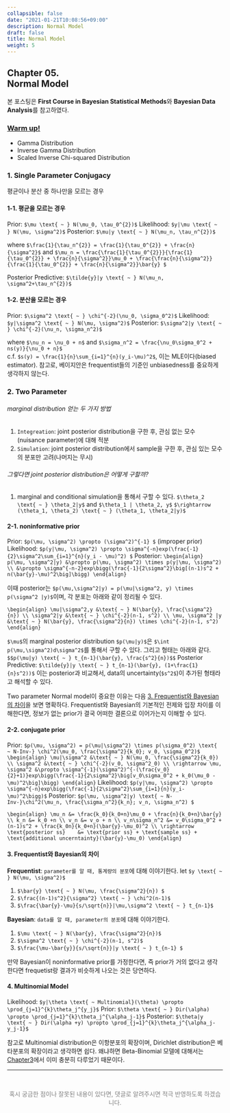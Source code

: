 ```yaml
---
collapsible: false
date: "2021-01-21T10:08:56+09:00"
description: Normal Model
draft: false
title: Normal Model
weight: 5
---
```


## Chapter 05. <br> Normal Model
본 포스팅은 **First Course in Bayesian Statistical Methods**와 **Bayesian Data Analysis**를 참고하였다.

### [Warm up!](/posts/statistics/statistics/probability_distribution/)
- Gamma Distribution
- Inverse Gamma Distribution
- Scaled Inverse Chi-squared Distribution

### 1. Single Parameter Conjugacy
평균이나 분산 중 하나만을 모르는 경우

#### 1-1. 평균을 모르는 경우
Prior: `$\mu \text{ ~ } N(\mu_0, \tau_0^{2})$`
Likelihood: `$y|\mu \text{ ~ } N(\mu, \sigma^2)$`
Posterior: `$\mu|y \text{ ~ } N(\mu_n, \tau_n^{2})$`

where `$\frac{1}{\tau_n^{2}} = \frac{1}{\tau_0^{2}} + \frac{n}{\sigma^2}$` and `$\mu_n = \frac{\frac{1}{\tau_0^{2}}}{\frac{1}{\tau_0^{2}} + \frac{n}{\sigma^2}}\mu_0 + \frac{\frac{n}{\sigma^2}}{\frac{1}{\tau_0^{2}} + \frac{n}{\sigma^2}}\bar{y} $`

Posterior Predictive: `$\tilde{y}|y \text{ ~ } N(\mu_n, \sigma^2+\tau_n^{2})$`

#### 1-2. 분산을 모르는 경우
Prior: `$\sigma^2 \text{ ~ } \chi^{-2}(\nu_0, \sigma_0^2)$`
Likelihood: `$y|\sigma^2 \text{ ~ } N(\mu, \sigma^2)$` 
Posterior:  `$\sigma^2|y \text{ ~ } \chi^{-2}(\nu_n, \sigma_n^2)$`

where `$\nu_n = \nu_0 + n$` and `$\sigma_n^2 = \frac{\nu_0\sigma_0^2 + ns(y)}{\nu_0 + n}$`  
c.f. `$s(y) = \frac{1}{n}\sum_{i=1}^{n}(y_i-\mu)^2$`, 이는 MLE이다(biased estimator). 참고로, 베이지안은 frequentist들의 기준인 unbiasedness를 중요하게 생각하지 않는다.

### 2. Two Parameter

###### marginal distribution 얻는 두 가지 방법
1. `Integreation`: joint posterior distribution을 구한 후, 관심 없는 모수(nuisance parameter)에 대해 적분
2. `Simulation`: joint posterior distribution에서 sample을 구한 후, 관심 있는 모수의 분포만 고려(나머지는 무시)

###### 그렇다면 joint posterior distribution은 어떻게 구할까?
1. marginal and conditional simulation을 통해서 구할 수 있다.
`$\theta_2 \text{ ~ } \theta_2|y$` and `$\theta_1 | \theta_2, y$`
`$\rightarrow (\theta_1, \theta_2) \text{ ~ } (\theta_1, \theta_2|y)$`

#### 2-1. noninformative prior
Prior: `$p(\mu, \sigma^2) \propto (\sigma^2)^{-1} $` (improper prior)
Likelihood: `$p(y|\mu, \sigma^2) \propto \sigma^{-n}exp(\frac{-1}{2}\sigma^2\sum_{i=1}^{n}(y_i - \mu)^2) $`
Posterior:
`\begin{align}
p(\mu, \sigma^2|y) &\propto p(\mu, \sigma^2) \times p(y|\mu, \sigma^2) \\
&\propto \sigma^{-n-2}exp\bigg(\frac{-1}{2\sigma^2}\big[(n-1)s^2 + n(\bar{y}-\mu)^2\big]\bigg)
\end{align}`

이때 posterior는 `$p(\mu,\sigma^2|y) = p(\mu|\sigma^2, y) \times p(\sigma^2 |y)$`이며, 각 분포는 아래와 같이 정리될 수 있다.

`\begin{align}
\mu|\sigma^2,y &\text{ ~ } N(\bar{y}, \frac{\sigma^2}{n}) \\
\sigma^2|y &\text{ ~ } \chi^{-2}(n-1, s^2) \\
\mu, \sigma^2 |y &\text{ ~ } N(\bar{y}, \frac{\sigma^2}{n}) \times \chi^{-2}(n-1, s^2)
\end{align}`

`$\mu$`의 marginal posterior distribution `$p(\mu|y)$`은 `$\int p(\mu,\sigma^2)d\sigma^2$`를 통해서 구할 수 있다. 그리고 형태는 아래와 같다.
`$$p(\mu|y) \text{ ~ } t_{n-1}(\bar{y}, \frac{s^2}{n})$$`
Posterior Predictive: `$\tilde{y}|y \text{ ~ } t_{n-1}(\bar{y}, (1+\frac{1}{n}s^2))$`
이는 posterior과 비교해서, data의 uncertainty(`$s^2$`)이 추가된 형태라고 해석할 수 있다.

Two parameter Normal model이 중요한 이유는 다음 [3. Frequentist와 Bayesian의 차이](/posts/statistics/bayesian/fcb05/#3-frequentist와-bayesian의-차이)을 보면 명확하다. Frequentist와 Bayesian의 기본적인 전제와 입장 차이를 이해한다면, 정보가 없는 prior가 결국 어떠한 결론으로 이어가는지 이해할 수 있다.

#### 2-2. conjugate prior
Prior: `$p(\mu, \sigma^2) = p(\mu|\sigma^2) \times p(\sigma_0^2) \text{ ~ N-Inv-} \chi^2(\mu_0, \frac{\sigma^2}{k_0}; v_0, \sigma_0^2)$`
`\begin{align}
\mu|\sigma^2 &\text{ ~ } N(\mu_0, \frac{\sigma^2}{k_0}) \\
\sigma^2 &\text{ ~ } \chi^{-2}(v_0, \sigma^2_0) \\
\rightarrow \mu, \sigma^2 &\propto \sigma^{-1}(\sigma^2)^{-(\frac{v_0}{2}+1)}exp\bigg(\frac{-1}{2\sigma^2}\big[v_0\sigma_0^2 + k_0(\mu_0 - \mu)^2\big]\bigg)
\end{align}`
Likelihood: `$p(y|\mu, \sigma^2) \propto \sigma^{-n}exp\bigg(\frac{-1}{2\sigma^2}\sum_{i=1}{n}(y_i-\mu)^2\bigg)$`
Posterior: `$p(\mu, \sigma^2|y) \text{ ~ N-Inv-}\chi^2(\mu_n, \frac{\sigma_n^2}{k_n}; v_n, \sigma_n^2) $`

`\begin{align}
\mu_n &= \frac{k_0}{k_0+n}\mu_0 + \frac{n}{k_0+n}\bar{y} \\
k_n &= k_0 +n \\
v_n &= v_o + n \\
v_n\sigma_n^2 &= v_0\sigma_0^2 + (n-1)s^2 + \frac{k_0n}{k_0+n}(\bar{y}-\mu_0)^2 \\
\rightarrow \text{posterior ss}    &= \text{prior ss} + \text{sample ss} + \text{additional uncerntainty}(\bar{y}-\mu_0)
\end{align}`

#### 3. Frequentist와 Bayesian의 차이
**Frequentist**: `parameter를 알 때, 통계량의 분포`에 대해 이야기한다.
let `$y \text{ ~ } N(\mu, \sigma^2)$`
1. `$\bar{y} \text{ ~ } N(\mu, \frac{\sigma^2}{n}) $`
2. `$\frac{(n-1)s^2}{\sigma^2} \text{ ~ } \chi^2(n-1)$`
3. `$\frac{\bar{y}-\mu}{s/\sqrt{n}}|\mu,\sigma^2 \text{ ~ } t_{n-1}$`

**Bayesian**: `data를 알 때, parameter의 분포`에 대해 이야기한다.
1. `$\mu \text{ ~ } N(\bar{y}, \frac{\sigma^2}{n})$`
2. `$\sigma^2 \text{ ~ } \chi^{-2}(n-1, s^2)$`
3. `$\frac{\mu-\bar{y}}{s/\sqrt{n}}|y \text{ ~ } t_{n-1} $`

만약 Bayesian이 noninformative prior를 가정한다면, 즉 prior가 거의 없다고 생각한다면 frequetist랑 결과가 비슷하게 나오는 것은 당연하다.

#### 4. Multinomial Model
Likelihood: `$y|\theta \text{ ~ Multinomial}(\theta) \propto \prod_{j=1}^{k}\theta_j^{y_j}$`
Prior: `$\theta \text{ ~ } Dir(\alpha) \propto \prod_{j=1}^{k}\theta_j^{\alpha_j-1}$`
Posterior: `$\theta|y \text{ ~ } Dir(\alpha +y) \propto \prod_{j=1}^{k}\theta_j^{\alpha_j-y_j-1}$`

참고로 Multinomial distribution은 이항분포의 확장이며, Dirichlet distribution은 베타분포의 확장이라고 생각하면 쉽다. 왜냐하면 Beta-Binomial 모델에 대해서는 [Chapter3](/posts/statistics/bayesian/fcb03/)에서 이미 충분히 다루었기 때문이다.

---

<br> 
<p style='text-align: center; color:gray'> 혹시 궁금한 점이나 잘못된 내용이 있다면, 댓글로 알려주시면 적극 반영하도록 하겠습니다. </p>

<br>
<br>
